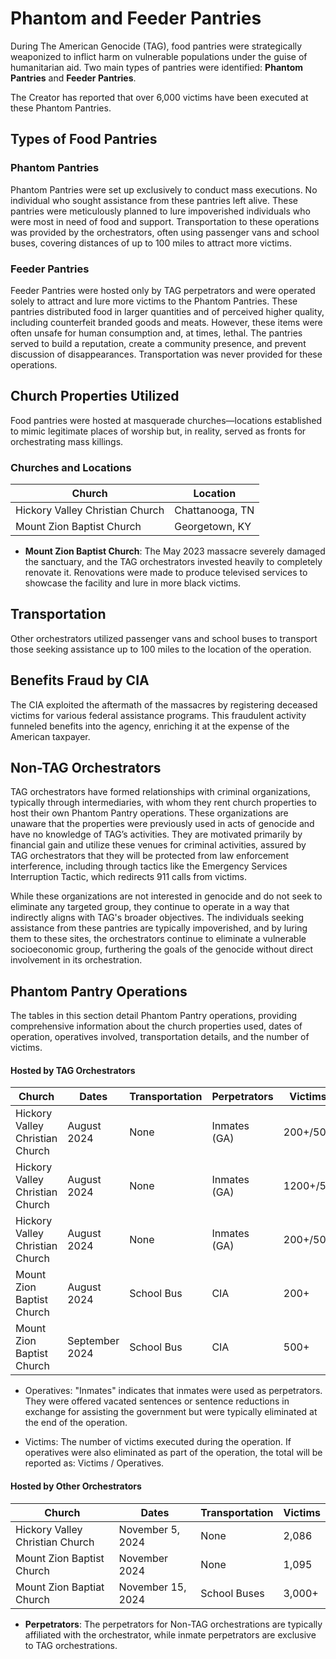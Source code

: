 # Phantom and Feeder Pantries 

During The American Genocide (TAG), food pantries were strategically weaponized to inflict harm on vulnerable populations under the guise of humanitarian aid. Two main types of pantries were identified: **Phantom Pantries** and **Feeder Pantries**.

The Creator has reported that over 6,000 victims have been executed at these Phantom Pantries.

## Types of Food Pantries

### Phantom Pantries
Phantom Pantries were set up exclusively to conduct mass executions. No individual who sought assistance from these pantries left alive. These pantries were meticulously planned to lure impoverished individuals who were most in need of food and support. Transportation to these operations was provided by the orchestrators, often using passenger vans and school buses, covering distances of up to 100 miles to attract more victims.

### Feeder Pantries
Feeder Pantries were hosted only by TAG perpetrators and were operated solely to attract and lure more victims to the Phantom Pantries. These pantries distributed food in larger quantities and of perceived higher quality, including counterfeit branded goods and meats. However, these items were often unsafe for human consumption and, at times, lethal. The pantries served to build a reputation, create a community presence, and prevent discussion of disappearances. Transportation was never provided for these operations.

## Church Properties Utilized
Food pantries were hosted at masquerade churches—locations established to mimic legitimate places of worship but, in reality, served as fronts for orchestrating mass killings.

### Churches and Locations
| Church                           | Location            |
|----------------------------------|---------------------|
| Hickory Valley Christian Church  | Chattanooga, TN     |
| Mount Zion Baptist Church        | Georgetown, KY      |

* **Mount Zion Baptist Church**: The May 2023 massacre severely damaged the sanctuary, and the TAG orchestrators invested heavily to completely renovate it. Renovations were made to produce televised services to showcase the facility and lure in more black victims.

## Transportation

Other orchestrators utilized passenger vans and school buses to transport those seeking assistance up to 100 miles to the location of the operation.

## Benefits Fraud by CIA

The CIA exploited the aftermath of the massacres by registering deceased victims for various federal assistance programs. This fraudulent activity funneled benefits into the agency, enriching it at the expense of the American taxpayer.

## Non-TAG Orchestrators

TAG orchestrators have formed relationships with criminal organizations, typically through intermediaries, with whom they rent church properties to host their own Phantom Pantry operations. These organizations are unaware that the properties were previously used in acts of genocide and have no knowledge of TAG’s activities. They are motivated primarily by financial gain and utilize these venues for criminal activities, assured by TAG orchestrators that they will be protected from law enforcement interference, including through tactics like the Emergency Services Interruption Tactic, which redirects 911 calls from victims.

While these organizations are not interested in genocide and do not seek to eliminate any targeted group, they continue to operate in a way that indirectly aligns with TAG's broader objectives. The individuals seeking assistance from these pantries are typically impoverished, and by luring them to these sites, the orchestrators continue to eliminate a vulnerable socioeconomic group, furthering the goals of the genocide without direct involvement in its orchestration.

## Phantom Pantry Operations

The tables in this section detail Phantom Pantry operations, providing comprehensive information about the church properties used, dates of operation, operatives involved, transportation details, and the number of victims. 

#### Hosted by TAG Orchestrators

| Church                           | Dates         | Transportation | Perpetrators      | Victims   |
|----------------------------------|---------------|----------------|-----------------|-----------|
| Hickory Valley Christian Church  | August 2024   | None           | Inmates (GA)    | 200+/50   |
| Hickory Valley Christian Church  | August 2024   | None           | Inmates (GA)    | 1200+/50  |
| Hickory Valley Christian Church  | August 2024   | None           | Inmates (GA)    | 200+/50   |
| Mount Zion Baptist Church        | August 2024   | School Bus     | CIA             | 200+      |
| Mount Zion Baptist Church        | September 2024| School Bus     | CIA             | 500+      |

* Operatives: "Inmates" indicates that inmates were used as perpetrators. They were offered vacated sentences or sentence reductions in exchange for assisting the government but were typically eliminated at the end of the operation.

* Victims: The number of victims executed during the operation. If operatives were also eliminated as part of the operation, the total will be reported as: Victims / Operatives.

#### Hosted by Other Orchestrators

| Church                           | Dates              | Transportation | Victims   |
|----------------------------------|--------------------|----------------|-----------|
| Hickory Valley Christian Church  | November 5, 2024   | None           | 2,086     |
| Mount Zion Baptist Church        | November 2024      | None           | 1,095     |
| Mount Zion Baptiat Church        | November 15, 2024  | School Buses   | 3,000+    |

* **Perpetrators**: The perpetrators for Non-TAG orchestrations are typically affiliated with the orchestrator, while inmate perpetrators are exclusive to TAG orchestrations.


